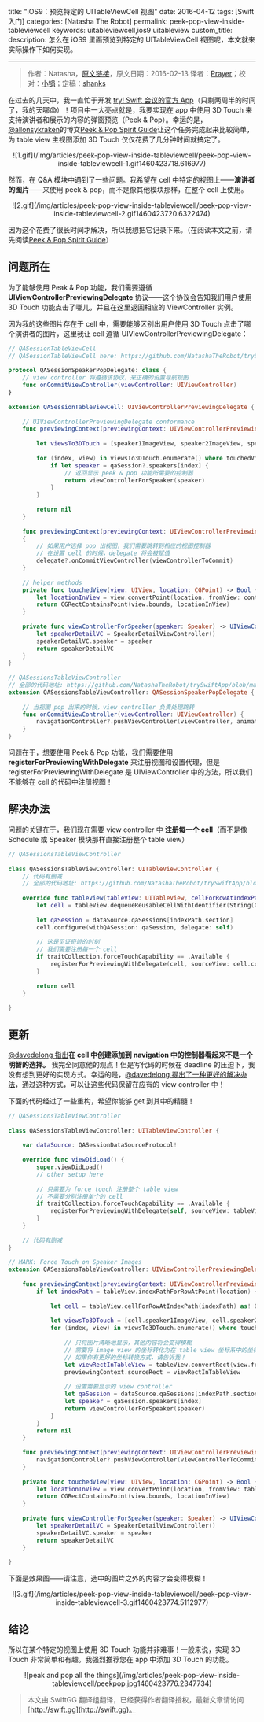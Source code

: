title: "iOS9：预览特定的 UITableViewCell 视图"
date: 2016-04-12
tags: [Swift 入门]
categories: [Natasha The Robot]
permalink: peek-pop-view-inside-tableviewcell
keywords: uitableviewcell,ios9 uitableview
custom_title: 
description: 怎么在 iOS9 里面预览到特定的 UITableViewCell 视图呢，本文就来实际操作下如何实现。

---
> 作者：Natasha，[原文链接](https://www.natashatherobot.com/peek-pop-view-inside-tableviewcell/)，原文日期：2016-02-13
> 译者：[Prayer](http://www.futantan.com)；校对：[小锅](http://www.swiftyper.com)；定稿：[shanks](http://codebuild.me/)
  







<!--此处开始正文-->

在过去的几天中，我一直忙于开发 [try! Swift 会议的官方 App](https://github.com/NatashaTheRobot/trySwiftApp)（只剩两周半的时间了，我的天哪😱）！项目中一大亮点就是，我要实现在 app 中使用 3D Touch 来支持演讲者和展示的内容的弹窗预览（Peek & Pop）。幸运的是，[@allonsykraken](https://twitter.com/allonsykraken)的博文[Peek & Pop Spirit Guide](http://krakendev.io/peek-pop/)让这个任务完成起来比较简单，为 table view 主视图添加 3D Touch 仅仅花费了几分钟时间就搞定了。

<!--more-->

<center>
![1.gif](/img/articles/peek-pop-view-inside-tableviewcell/peek-pop-view-inside-tableviewcell-1.gif1460423718.616977)
</center>

然而，在 Q&A 模块中遇到了一些问题。我希望在 cell 中特定的视图上——**演讲者的图片**——来使用 peek & pop，而不是像其他模块那样，在整个 cell 上使用。

<center>
![2.gif](/img/articles/peek-pop-view-inside-tableviewcell/peek-pop-view-inside-tableviewcell-2.gif1460423720.6322474)
</center>

因为这个花费了很长时间才解决，所以我想把它记录下来。（在阅读本文之前，请先阅读[Peek & Pop Spirit Guide](http://krakendev.io/peek-pop/)）

## 问题所在

为了能够使用 Peak & Pop 功能，我们需要遵循 **UIViewControllerPreviewingDelegate** 协议——这个协议会告知我们用户使用 3D Touch 功能点击了哪儿，并且在这里返回相应的 ViewController 实例。

因为我的这些图片存在于 cell 中，需要能够区别出用户使用 3D Touch 点击了哪个演讲者的图片，这里我让 cell 遵循 UIViewControllerPreviewingDelegate：

```swift
// QASessionTableViewCell
// QASessionTableViewCell here: https://github.com/NatashaTheRobot/trySwiftApp/blob/master/trySwift/QASessionTableViewCell.swift
 
protocol QASessionSpeakerPopDelegate: class {
    // view controller 将遵循该协议，来正确的设置导航视图
    func onCommitViewController(viewController: UIViewController)
}
 
extension QASessionTableViewCell: UIViewControllerPreviewingDelegate {
    
    // UIViewControllerPreviewingDelegate conformance
    func previewingContext(previewingContext: UIViewControllerPreviewing, viewControllerForLocation location: CGPoint) -> UIViewController? {
        
        let viewsTo3DTouch = [speaker1ImageView, speaker2ImageView, speaker3ImageView]
        
        for (index, view) in viewsTo3DTouch.enumerate() where touchedView(view, location: location) {
            if let speaker = qaSession?.speakers[index] {
                // 返回显示 peek & pop 功能所需要的控制器
                return viewControllerForSpeaker(speaker)
            }
        }
        
        return nil
    }
    
    func previewingContext(previewingContext: UIViewControllerPreviewing, commitViewController viewControllerToCommit: UIViewController)
    {
        // 如果用户选择 pop 出视图，我们需要跳转到相应的视图控制器
        // 在设置 cell 的时候，delegate 将会被赋值
        delegate?.onCommitViewController(viewControllerToCommit)
    }
    
    // helper methods
    private func touchedView(view: UIView, location: CGPoint) -> Bool {
        let locationInView = view.convertPoint(location, fromView: contentView)
        return CGRectContainsPoint(view.bounds, locationInView)
    }
    
    private func viewControllerForSpeaker(speaker: Speaker) -> UIViewController {
        let speakerDetailVC = SpeakerDetailViewController()
        speakerDetailVC.speaker = speaker
        return speakerDetailVC
    }
}
 
// QASessionsTableViewController
// 全部的代码地址: https://github.com/NatashaTheRobot/trySwiftApp/blob/master/trySwift/QASessionsTableViewController.swift
extension QASessionsTableViewController: QASessionSpeakerPopDelegate {
 
    // 当视图 pop 出来的时候，view controller 负责处理跳转
    func onCommitViewController(viewController: UIViewController) {
        navigationController?.pushViewController(viewController, animated: true)
    }
}
```

问题在于，想要使用 Peek & Pop 功能，我们需要使用 **registerForPreviewingWithDelegate** 来注册视图和设置代理，但是 registerForPreviewingWithDelegate 是 UIViewController 中的方法，所以我们不能够在 cell 的代码中注册视图！

## 解决办法

问题的关键在于，我们现在需要 view controller 中 **注册每一个 cell**（而不是像 Schedule 或 Speaker 模块那样直接注册整个 table view）

```swift
// QASessionsTableViewController
 
class QASessionsTableViewController: UITableViewController {
    // 代码有删减
    // 全部的代码地址: https://github.com/NatashaTheRobot/trySwiftApp/blob/master/trySwift/QASessionsTableViewController.swift
    
    override func tableView(tableView: UITableView, cellForRowAtIndexPath indexPath: NSIndexPath) -> UITableViewCell {
        let cell = tableView.dequeueReusableCellWithIdentifier(String(QASessionTableViewCell), forIndexPath: indexPath) as! QASessionTableViewCell
        
        let qaSession = dataSource.qaSessions[indexPath.section]
        cell.configure(withQASession: qaSession, delegate: self)
        
        // 这是见证奇迹的时刻
        // 我们需要注册每一个 cell
        if traitCollection.forceTouchCapability == .Available {
            registerForPreviewingWithDelegate(cell, sourceView: cell.contentView)
        }
        
        return cell
    }
 
}
```

## 更新

[@davedelong 指出](https://twitter.com/davedelong/status/698527490428383232)**在 cell 中创建添加到 navigation 中的控制器看起来不是一个明智的选择。** 我完全同意他的观点！但是写代码的时候在 deadline 的压迫下，我没有想到更好的实现方式。幸运的是，[@davedelong 提出了一种更好的解决办法](https://twitter.com/NatashaTheRobot/status/698530746449817600)，通过这种方式，可以让这些代码保留在应有的 view controller 中！

下面的代码经过了一些重构，希望你能够 get 到其中的精髓！

```swift
// QASessionsTableViewController
 
class QASessionsTableViewController: UITableViewController {
 
    var dataSource: QASessionDataSourceProtocol!
    
    override func viewDidLoad() {
        super.viewDidLoad()
        // other setup here
 
        // 只需要为 force touch 注册整个 table view
        // 不需要分别注册单个的 cell
        if traitCollection.forceTouchCapability == .Available {
            registerForPreviewingWithDelegate(self, sourceView: tableView)
        }
    }
 
    // 代码有删减
}
 
// MARK: Force Touch on Speaker Images
extension QASessionsTableViewController: UIViewControllerPreviewingDelegate {
    
    func previewingContext(previewingContext: UIViewControllerPreviewing, viewControllerForLocation location: CGPoint) -> UIViewController? {
        if let indexPath = tableView.indexPathForRowAtPoint(location) {
 
            let cell = tableView.cellForRowAtIndexPath(indexPath) as! QASessionTableViewCell
            
            let viewsTo3DTouch = [cell.speaker1ImageView, cell.speaker2ImageView, cell.speaker3ImageView]
            for (index, view) in viewsTo3DTouch.enumerate() where touchedView(view, location: location) {
                
                // 只将图片清晰地显示，其他内容将会变得模糊
                // 需要将 image view 的坐标转化为在 table view 坐标系中的坐标 
                // 如果你有更好的坐标转换方式，请告诉我！
                let viewRectInTableView = tableView.convertRect(view.frame, fromCoordinateSpace: view.superview!)
                previewingContext.sourceRect = viewRectInTableView
                
                // 设置需要显示的 view controller
                let qaSession = dataSource.qaSessions[indexPath.section]
                let speaker = qaSession.speakers[index]
                return viewControllerForSpeaker(speaker)
            }
        }
        return nil
    }
    
    func previewingContext(previewingContext: UIViewControllerPreviewing, commitViewController viewControllerToCommit: UIViewController) {
        navigationController?.pushViewController(viewControllerToCommit, animated: true)
    }
    
    private func touchedView(view: UIView, location: CGPoint) -> Bool {
        let locationInView = view.convertPoint(location, fromView: tableView)
        return CGRectContainsPoint(view.bounds, locationInView)
    }
    
    private func viewControllerForSpeaker(speaker: Speaker) -> UIViewController {
        let speakerDetailVC = SpeakerDetailViewController()
        speakerDetailVC.speaker = speaker
        return speakerDetailVC
    }
 
}
```

下面是效果图——请注意，选中的图片之外的内容才会变得模糊！

<center>
![3.gif](/img/articles/peek-pop-view-inside-tableviewcell/peek-pop-view-inside-tableviewcell-3.gif1460423774.5112977)
</center>

## 结论

所以在某个特定的视图上使用 3D Touch 功能并非难事！一般来说，实现 3D Touch 非常简单和有趣。我强烈推荐您在 app 中添加 3D Touch 的功能。

<center>
![peak and pop all the things](/img/articles/peek-pop-view-inside-tableviewcell/peekpop.jpg1460423776.2347734)
</center>

> 本文由 SwiftGG 翻译组翻译，已经获得作者翻译授权，最新文章请访问 [http://swift.gg](http://swift.gg)。